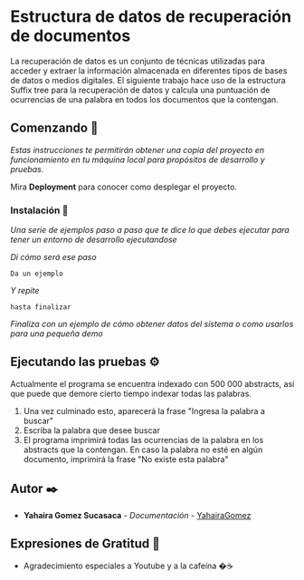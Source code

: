 # Estructura de datos de recuperación de documentos

La recuperación de datos es un conjunto de técnicas utilizadas para acceder y extraer la información almacenada en diferentes tipos de bases de datos o medios digitales.
El siguiente trabajo hace uso de la estructura Suffix tree para la recuperación de datos y calcula una puntuación de ocurrencias de una palabra en todos los documentos que la contengan.

## Comenzando 🚀

_Estas instrucciones te permitirán obtener una copia del proyecto en funcionamiento en tu máquina local para propósitos de desarrollo y pruebas._

Mira **Deployment** para conocer como desplegar el proyecto.


### Instalación 🔧

_Una serie de ejemplos paso a paso que te dice lo que debes ejecutar para tener un entorno de desarrollo ejecutandose_

_Dí cómo será ese paso_

```
Da un ejemplo
```

_Y repite_

```
hasta finalizar
```

_Finaliza con un ejemplo de cómo obtener datos del sistema o como usarlos para una pequeña demo_

## Ejecutando las pruebas ⚙️

Actualmente el programa se encuentra indexado con 500 000 abstracts, así que puede que demore cierto tiempo indexar todas las palabras. 
1. Una vez culminado esto, aparecerá la frase "Ingresa la palabra a buscar"
2. Escriba la palabra que desee buscar
3. El programa imprimirá todas las ocurrencias de la palabra en los abstracts que la contengan. En caso la palabra no esté en algún documento, imprimirá la frase "No existe esta palabra"


## Autor ✒️

* **Yahaira Gomez Sucasaca** - *Documentación* - [YahairaGomez](https://github.com/YahairaGomez)


## Expresiones de Gratitud 🎁

* Agradecimiento especiales a Youtube y a la cafeína �☕
